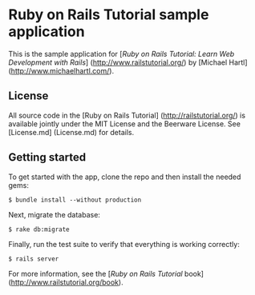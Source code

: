 # Ruby on Rails Tutorial sample application

This is the sample application for
[*Ruby on Rails Tutorial: Learn Web Development with Rails*] (http://www.railstutorial.org/) 
by [Michael Hartl] (http://www.michaelhartl.com/).

## License

All source code in the [Ruby on Rails Tutorial] (http://railstutorial.org/) is available jointly under the MIT License and the Beerware License. See [License.md] (License.md) for details.

## Getting started

To get started with the app, clone the repo and then install the needed gems:

```
$ bundle install --without production
```

Next, migrate the database:

```
$ rake db:migrate
```

Finally, run the test suite to verify that everything is working correctly:

```
$ rails server
```

For more information, see the [*Ruby on Rails Tutorial* book] (http://www.railstutorial.org/book).